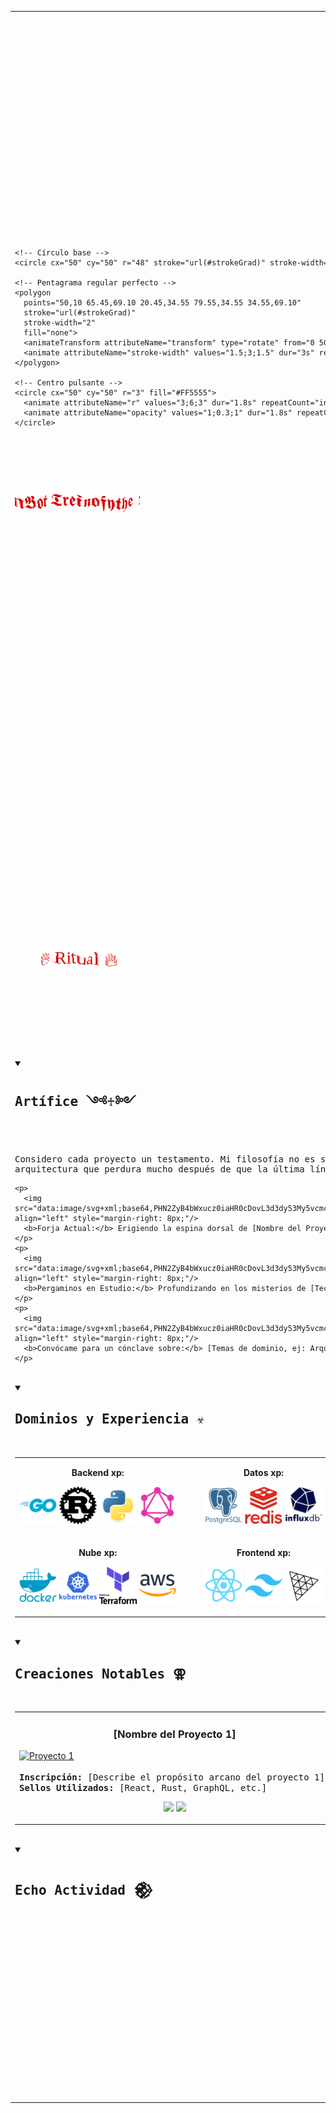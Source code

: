 <table width="100%" background="categories/img/fondo.png" style="background-size: cover; background-position: center;">
  <tr><td>
<p align="center">
<svg width="300" height="100" viewBox="0 0 300 100" xmlns="http://www.w3.org/2000/svg">
  <text x="50%" y="50%" text-anchor="middle" dominant-baseline="middle"
        font-family="Cinzel, serif" font-size="42" fill="none" stroke="#D70000"
        stroke-width="1.5" stroke-dasharray="500" stroke-dashoffset="500">
     𝕭𝖞𝖝𝖈𝖕𝖁𝖈
    <animate attributeName="stroke-dashoffset" from="500" to="0" dur="3s" fill="freeze" />
  </text>
</svg>
</p>

  </td></tr>
<tr><td>
<p align="center">
  <i>[ Os distribuidor | AI x Nube | skid ]</i>
  <br>
  <b>"Ft teach by ussers"</b>
</p>

<p align="center">
  <svg width="160" height="160" viewBox="0 0 100 100" xmlns="http://www.w3.org/2000/svg">
    <defs>
      <linearGradient id="strokeGrad" x1="0%" y1="0%" x2="100%" y2="100%">
        <stop offset="0%" style="stop-color:#FF0000;stop-opacity:1" />
        <stop offset="100%" style="stop-color:#FF5555;stop-opacity:1" />
      </linearGradient>
    </defs>

    <!-- Círculo base -->
    <circle cx="50" cy="50" r="48" stroke="url(#strokeGrad)" stroke-width="1.2" fill="none" opacity="0.3" />

    <!-- Pentagrama regular perfecto -->
    <polygon
      points="50,10 65.45,69.10 20.45,34.55 79.55,34.55 34.55,69.10"
      stroke="url(#strokeGrad)"
      stroke-width="2"
      fill="none">
      <animateTransform attributeName="transform" type="rotate" from="0 50 50" to="360 50 50" dur="12s" repeatCount="indefinite" />
      <animate attributeName="stroke-width" values="1.5;3;1.5" dur="3s" repeatCount="indefinite" />
    </polygon>

    <!-- Centro pulsante -->
    <circle cx="50" cy="50" r="3" fill="#FF5555">
      <animate attributeName="r" values="3;6;3" dur="1.8s" repeatCount="indefinite" />
      <animate attributeName="opacity" values="1;0.3;1" dur="1.8s" repeatCount="indefinite" />
    </circle>
  </svg>
</p>





<p align="center">
  <img src="https://readme-typing-svg.demolab.com/?font=Source+Code+Pro&size=24&pause=1000&color=DC143C&background=0D111700&center=true&vCenter=true&width=1000&lines=https://89.245.40.110:9001/;C7BB215BF9E6077D4BAC3FF5E79E72F8E06A145E;00:2F:5A:EB:1D:15;EXEF+Leaks+|+WFA+scan;432F61F51321E204B85BD57CAAC7BB1409FF04E5;https://75.223.72.168:9001/;http://torrentsru5dbmqszbdinnz7cjiubxsjngq52qij6ih3fmp3gn7hwqqd.onion/forum/index.php+-+новое+зеркало+rutracker.org;C4B0DB690E33633F6A05CF6858D183F7F6F93FA9;https://194.36.144.87:9001/;C43F0E1F1E7504400DBE6BB7D40EBB4F153CB112;https://94.252.30.44:9001/;" />
</p>


<div align="center">
  <svg width="80" height="40" viewBox="0 0 100 50" xmlns="http://www.w3.org/2000/svg">
    <path d="M 10 25 Q 50 0 90 25" stroke="#D70000" stroke-width="2" fill="none"/>
    <path d="M 10 25 Q 50 50 90 25" stroke="#D70000" stroke-width="2" fill="none"/>
    <circle cx="50" cy="25" r="5" fill="#D70000">
      <animate attributeName="r" values="4;8;4" dur="4s" repeatCount="indefinite" />
      <animate attributeName="opacity" values="1;0.3;1" dur="4s" repeatCount="indefinite" />
    </circle>
  </svg>
</div>

<svg viewBox="0 0 200 60" width="200" height="60" xmlns="http://www.w3.org/2000/svg">
  <defs>
    <filter id="fire">
      <feTurbulence type="fractalNoise" baseFrequency="0.03 0.01" numOctaves="2" result="warp" />
      <feDisplacementMap in="SourceGraphic" in2="warp" scale="20" />
    </filter>
  </defs>
  <text x="50%" y="50%" text-anchor="middle" dy=".3em"
        font-size="28" font-family="serif"
        fill="#D70000" filter="url(#fire)">
    𝕴𝖈𝖔𝖓𝕭𝖔𝖙 𝕿𝖗𝖊𝖎𝖓𝖔𝖋𝖞𝖙𝖍𝖊 𝕭𝖞𝖝
  </text>
</svg>

<pre align="center">
  <b>
          ;;;;;;;;;;;;;;;;;;;;;;;;;;;;;;;;;;;;+xxXXXXXXXXXXxx+;;;;;;;;;;;;;;;;;;;;;;;;;;;;;;;;;;;;          
          ;;;;;;;;;;;;;;;;;;;;;;;;;;;;;;;;+xXXXXXXXXXXXXXXXXXXXXx+;;;;;;;;;;;;;;;;;;;;;;;;;;;;;;;;          
          ;;;;;;;;;;;;;;;;;;;;;;;;;;;;;;+XXXXXX$XX$$X$XXXXXXXXXXXXXx;;;;;;;;;;;𝕮𝖗𝖞𝕭𝖆𝖇𝖞;;;;;;;;;;;;;          
          ;;;;;;;;;;;;;;;;;;;;;;;;;;;;xXX$$$$$$$$$$XXXXXXXXXXXXXXXXXX+;;;;;;;;;;;;;;;;;;;;;;;;;;;;          
          ;;;;;;;;;;;;;;;;;;;;;;;;;;;xXX$$$$$$$$$$$$XXXXXX$$X$X$XXXXXX+;;;;;;;;;;;;;;;;;;;;;;;;;;;          
          ;;;;;;;;;;;;;;;;;;;;;;;;;;+XX$$$$$$$$$$XXX$$$$XXXXX$XXXXXXXXx;;;;;;;;;;;;;;;;;;;;;;;;;;;          
          ;;;;;;;;;;;;;;;;;;;;;;;;;;XX$$$$$$$$$$$$XXXXXXXXXXXXXXXXXXXX+;;;;;;;;;;;;;;;;;;;;;;;;;;;          
          ;;;;;;;;;;;;;;;;;;;;;;;;;+XXX$$$$$$$$$XXXXXXX$$$$$X$$$XXXXXXX+;;;;;;;;;;;;;;;;;;;;;;;;;;          
          ;;;;;;;;;;;;;;;;;;;;;;;;;;XXX$$$$$$$$$$$$$$$$$XXXX$$$$$XXXXXX+;;;;;;;;;;;;;;;;;;;;;;;;;;          
          ;;;;;;;;;;;;;;;;;;;;;;;;;+XXX$$$$$$$$$$$XXXXXXXXXXX$$XXXX$XXX+;;;;;;;;;;;;;;;;;;;;;;;;;;          
          ;;;;;;;;;;;;;;;;;;;;;;;;;xX$$$$$$$$$$$$$$$$$$$$$$$$$X$$XXXXXXx;;;;;;;;;;;;;;;;;;;;;;;;;;          
          ;;;;;;;;;;;;;;;;;;;;;;;;;xXX$$$$XXXX$$$$$$$$$$X$XXXXXXXXXXXXXx;;;;;;;;;;;;;;;;;;;;;;;;;;          
          ;;;;;;;;;;;;;;;;;;;;;;;;;xX$$$$$XXXXXXXXX$$$$$Xxxxxx++xxXXXXXx;;;;;;;;;;;;;;;;;;;;;;;;;;          
          ;;;;;;;;;;;;;;;;;;;;;;;;;xXXXX$$$$XXXXX$$$$X$X$XXXXXXXXXXXXXXx;;;;;;;;;;;;;;;;;;;;;;;;;;          
          ;;;;;;;;;;;;;;;;;;;;;;;;;+XX$$$$$$$$$$$$$$$X$$$$$XX$XXXXXXXXXx;;;;;;;;;;;;;;;;;;;;;;;;;;          
          ;;;;;;;;;;;;;;;;;;;;;;;;;;xXX$$$$$$$$$$$$$$$$$$$$X$$$XXXXXXXX;;;;;;;;;;;;;;;;;;;;;;;;;;;          
          ;;;;;;;;;;;;;;;;;;;;;;;;;;;+XX$$$$$$$$$$$$$$$$$$$$$$XXXXXXXx;;;;;;;;;;;;;;;;;;;;;;;;;;;;          
          ;;;;;;;;;;;;;;;;;;;;;;;;;;;;xXX$$$$$$$$$$$$$$$$X$$XXX$$XXXX+;;;;;;;;;;;;;;;;;;;;;;;;;;;;          
          ;;;;;;;;;;;;;;;;;;;;;;;;;;;;;XXX$$$$$$$XXXXXXXXXX$XXXXXXXX+;;;;;;;;;;;;;;;;;;;;;;;;;;;;;          
          ;;;;;;;;;;;;;;;;;;;;;;;;;;;;;+XX$$$$$$XXxxxxxxxxXXXXXXXXXx;;;;;;;;;;;;;;;;;;;;;;;;;;;;;;          
          ;;;;;;;;;;;;;;;;;;;;;;;;;;;;;;xX$$$$$$$$$$$$$$$$$$$XXXXXX;;;;;;;;;;;;;;;;;;;;;;;;;;;;;;;          
          ;;;;;;;;;;;;;;;;;;;;;;;;;;;;;+xX$$$$$$$$$$$XXXXXX$X$XXXX+x+;;;;;;;;;;;;;;;;;;;;;;;;;;;;;          
          ;;;;;;;;;;;;;;;;;;;;;;;;;;;+XXxxX$$$$X$$$$$$$XXXXXXXXXx::+XX+;;;;;;;;;;;;;;;;;;;;;;;;;;;          
          ;;;;;;;;;;;;;;;;;;;;;;++xXXX$$XxxxxX$$$$$$$$$$$$XXXX+:::;xXXXXx+;;;;;;;;;;;;;;;;;;;;;;;;          
          ;;;;;;;;;;;;;;;;++xXXXX$$$$$$$xxxxxxxX$$$$$$XXXXx;:::::+XXXXXXXXXXx+;;;;;;;;;;;;;;;;;;;;          
          ;;;;;;;;++;+++xXXXXX$X$$$$$$$$$XxxxxxxxxxXX$$X+;:::::::;XXXXXXXXXXXXXXXXXx+;;;;;;;;;;;;;          
          ;;;;++++xXXXXXXX$X$X$$$$$$$$$$$$Xxx+++++XXXXXXX+::::::;xXXXXXXXXXXXXXXXXXXXXXXXx++;;;;;;          
          ++xXXXXXXXXXX$$X$$X$$$$$X$$$$$$$Xxx+++XX$$$XXXXXXx;::;+XXXXXXXXXXXXXXXXXXXXXXXXXXXXXx;;;          
          +xXXXXX$XXXXXX$$$X$$$$$$XX$X$X$XX++++xxxXX$XXXx+++xx+;XXXXXXXXXXXXXXXX$XXXXXXXXXXXXXXx+;          
          +XXXXXXXXX$XX$X$$$$$XX$$$XXXX$XXXx;;;;++xXXXXx;;;;::;xXXXXXXXXXXXXXXX$XXXXXXXXXXXXXXXX++          
          XXXXX$XXX$XXX$$X$X$$$$$X$$$$$$XXXX++;;;+xXXXXX;;;;;;;XXXXXXXXXXXXXXXXXXXXX$XXXXXXXXXXXx+          
          X$$X$$$$$X$XXX$$$$X$$$$$XX$$$$XXXX+;;;;xXXXXXXx;;;;;xXXXXXXXXXXXXXXXXX$XXXXXXXXXXXXXXXX+          
          X$$X$$$$XX$X$$$$$$$X$X$XXXX$$XXXXXX;;;+XXXXXXXXx;;;+XXXXXXXXXXXXXXXXXXXXXX$XXXXX$XXXXXXX          
          X$$$$$X$$$$X$$$X$$X$XX$XX$$X$$XXXXX+;;xXXXXXXXXx;++XXXXXXXXXXXXXXXXXXXXXXX$XXXX$$XXXXXXX          
          $$$$$$$$$$X$XX$$X$$X$XX$$$$$X$XXXXXx;+XXXXXXXXXX++xXXXXXXXXXXXXXXXXXXXXXXXXXXXX$$XXX$XXX          
          XX$$$$$$$$$X$$X$XX$$X$$$$$$$$X$X$XXX++XXXXXXXXXX++XXXXXXXX$XXXXXXXXXX$XXXXXX$XXX$XXXXXXX          
          $$$$$$$$$$$$X$$$X$$X$$XXXX$X$$$$$$$XXX+XXXXXXXXXXxxXXXXXXXXXXXXXXXX$$XXXXXXXXXX$$XXXXX$X          

  </b>
</pre>



<svg viewBox="0 0 200 60" width="200" height="60" xmlns="http://www.w3.org/2000/svg">
  <defs>
    <filter id="fire">
      <feTurbulence type="fractalNoise" baseFrequency="0.03 0.01" numOctaves="2" result="warp" />
      <feDisplacementMap in="SourceGraphic" in2="warp" scale="20" />
    </filter>
  </defs>
  <text x="50%" y="50%" text-anchor="middle" dy=".3em"
        font-size="28" font-family="serif"
        fill="#D70000" filter="url(#fire)">
    🔥 Ritual 🔥
  </text>
</svg>




<p align="center">
  <i>[ Rol Friki | [ Especialiced in your's bubbys my love's ]</i>
  <br>
  "Proyect's Leaks v3"
</p>
<p align="center">
  <a href="[TU ENLACE DE LINKEDIN]" target="_blank"><img src="https://img.shields.io/badge/LinkedIn-0A0A0A?style=for-the-badge&logo=linkedin&logoColor=D70000" alt="LinkedIn"></a>
  <a href="[TU ENLACE DE PORTAFOLIO/WEB]" target="_blank"><img src="https://img.shields.io/badge/Portafolio-0A0A0A?style=for-the-badge&logo=google-chrome&logoColor=D70000" alt="Portfolio"></a>
  <a href="mailto:[TU CORREO ELECTRÓNICO]"><img src="https://img.shields.io/badge/Email-0A0A0A?style=for-the-badge&logo=gmail&logoColor=D70000" alt="Email"></a>
  <a href="[TU ENLACE DE TWITTER/X]" target="_blank"><img src="https://img.shields.io/badge/X-0A0A0A?style=for-the-badge&logo=x&logoColor=D70000" alt="Twitter"></a>
</p>
<p align="center">
  <img src="https://raw.githubusercontent.com/mayhemantt/mayhemantt/Update/svg/Bottom.svg" alt="div" style="width:100%;" />
</p>

<details open>
  <summary><h2><samp>Artífice ༺♰༻</samp></h2></summary>
  <br>
  <samp>
    <p>Considero cada proyecto un testamento. Mi filosofía no es solo resolver problemas, sino hacerlo con una elegancia que trascienda la mera funcionalidad. Construyo sistemas no como máquinas, sino como entidades vivas: resilientes, auto-sostenibles y capaces de evolucionar ante el caos incesante del universo digital. La belleza reside en la robustez invisible, en la arquitectura que perdura mucho después de que la última línea de código ha sido escrita.</p>
    
    <p>
      <img src="data:image/svg+xml;base64,PHN2ZyB4bWxucz0iaHR0cDovL3d3dy53My5vcmcvMjAwMC9zdmciIHdpZHRoPSIxNiIgaGVpZ2h0PSIxNiIgdmlld0JveD0iMCAwIDI0IDI0IiBmaWxsPSJub25lIiBzdHJva2U9IiNENzAwMDAiIHN0cm9rZS13aWR0aD0iMiIgc3Ryb2tlLWxpbmVjYXA9InJvdW5kIiBzdHJva2UtbGluZWpvaW49InJvdW5kIj48Y2lyY2xlIGN4PSIxMiIgY3k9IjEyIiByPSIyIj48YW5pbWF0ZSBhdHRyaWJ1dGVOYW1lPSJyIiB2YWx1ZXM9IjE7MzsxIiBkdXI9IjNzIiByZXBlYXRDb3VudD0iaW5kZWZpbml0ZSIgLz48L2NpcmNsZT48L3N2Zz4=" align="left" style="margin-right: 8px;"/>
      <b>Forja Actual:</b> Erigiendo la espina dorsal de [Nombre del Proyecto/Empresa], un sistema distribuido diseñado para la inmortalidad operativa.
    </p>
    <p>
      <img src="data:image/svg+xml;base64,PHN2ZyB4bWxucz0iaHR0cDovL3d3dy53My5vcmcvMjAwMC9zdmciIHdpZHRoPSIxNiIgaGVpZ2h0PSIxNiIgdmlld0JveD0iMCAwIDI0IDI0IiBmaWxsPSJub25lIiBzdHJva2U9IiNENzAwMDAiIHN0cm9rZS13aWR0aD0iMiIgc3Ryb2tlLWxpbmVjYXA9InJvdW5kIiBzdHJva2UtbGluZWpvaW49InJvdW5kIj48Y2lyY2xlIGN4PSIxMiIgY3k9IjEyIiByPSIyIj48YW5pbWF0ZSBhdHRyaWJ1dGVOYW1lPSJyIiB2YWx1ZXM9IjE7MzsxIiBkdXI9IjNzIiByZXBlYXRDb3VudD0iaW5kZWZpbml0ZSIgLz48L2NpcmNsZT48L3N2Zz4=" align="left" style="margin-right: 8px;"/>
      <b>Pergaminos en Estudio:</b> Profundizando en los misterios de [Tecnología Avanzada, ej: eBPF para observabilidad a nivel de kernel, Inferencia de IA en el Edge].
    </p>
    <p>
      <img src="data:image/svg+xml;base64,PHN2ZyB4bWxucz0iaHR0cDovL3d3dy53My5vcmcvMjAwMC9zdmciIHdpZHRoPSIxNiIgaGVpZ2h0PSIxNiIgdmlld0JveD0iMCAwIDI0IDI0IiBmaWxsPSJub25lIiBzdHJva2U9IiNENzAwMDAiIHN0cm9rZS13aWR0aD0iMiIgc3Ryb2tlLWxpbmVjYXA9InJvdW5kIiBzdHJva2UtbGluZWpvaW49InJvdW5kIj48Y2lyY2xlIGN4PSIxMiIgY3k9IjEyIiByPSIyIj48YW5pbWF0ZSBhdHRyaWJ1dGVOYW1lPSJyIiB2YWx1ZXM9IjE7MzsxIiBkdXI9IjNzIiByZXBlYXRDb3VudD0iaW5kZWZpbml0ZSIgLz48L2NpcmNsZT48L3N2Zz4=" align="left" style="margin-right: 8px;"/>
      <b>Convócame para un cónclave sobre:</b> [Temas de dominio, ej: Arquitecturas Multi-Región Activo-Activo, Estrategias de Caching de Grafos, Futuro de la Computación Serverless].
    </p>
  </samp>
</details>

<br>

<details open>
  <summary><h2><samp>Dominios y Experiencia ☣</samp></h2></summary>
  <br>
  <table width="100%">
    <tr>
      <td valign="top" width="50%">
        <p align="center"><strong>Backend xp:</strong></p>
        <p align="center">
          <a href="#"><img src="https://raw.githubusercontent.com/devicons/devicon/master/icons/go/go-original-wordmark.svg" alt="Go" width="60" height="60"/></a>
          <a href="#"><img src="https://raw.githubusercontent.com/devicons/devicon/master/icons/rust/rust-plain.svg" alt="Rust" width="60" height="60"/></a>
          <a href="#"><img src="https://raw.githubusercontent.com/devicons/devicon/master/icons/python/python-original.svg" alt="Python" width="60" height="60"/></a>
          <a href="#"><img src="https://raw.githubusercontent.com/devicons/devicon/master/icons/graphql/graphql-plain.svg" alt="GraphQL" width="60" height="60"/></a>
        </p>
      </td>
      <td valign="top" width="50%">
        <p align="center"><strong>Datos xp:</strong></p>
        <p align="center">
          <a href="#"><img src="https://raw.githubusercontent.com/devicons/devicon/master/icons/postgresql/postgresql-plain-wordmark.svg" alt="PostgreSQL" width="60" height="60"/></a>
          <a href="#"><img src="https://raw.githubusercontent.com/devicons/devicon/master/icons/redis/redis-plain-wordmark.svg" alt="Redis" width="60" height="60"/></a>
          <a href="#"><img src="https://raw.githubusercontent.com/devicons/devicon/master/icons/influxdb/influxdb-original-wordmark.svg" alt="InfluxDB" width="60" height="60"/></a>
        </p>
      </td>
    </tr>
    <tr>
      <td valign="top" width="50%">
        <p align="center"><strong>Nube xp:</strong></p>
        <p align="center">
          <a href="#"><img src="https://raw.githubusercontent.com/devicons/devicon/master/icons/docker/docker-plain-wordmark.svg" alt="Docker" width="60" height="60"/></a>
          <a href="#"><img src="https://raw.githubusercontent.com/devicons/devicon/master/icons/kubernetes/kubernetes-plain-wordmark.svg" alt="Kubernetes" width="60" height="60"/></a>
          <a href="#"><img src="https://raw.githubusercontent.com/devicons/devicon/master/icons/terraform/terraform-original-wordmark.svg" alt="Terraform" width="60" height="60"/></a>
          <a href="#"><img src="https://raw.githubusercontent.com/devicons/devicon/master/icons/amazonwebservices/amazonwebservices-original-wordmark.svg" alt="AWS" width="60" height="60"/></a>
        </p>
      </td>
       <td valign="top" width="50%">
        <p align="center"><strong>Frontend xp:</strong></p>
        <p align="center">
          <a href="#"><img src="https://raw.githubusercontent.com/devicons/devicon/master/icons/react/react-original.svg" alt="React" width="60" height="60"/></a>
          <a href="#"><img src="https://raw.githubusercontent.com/devicons/devicon/master/icons/tailwindcss/tailwindcss-plain.svg" alt="TailwindCSS" width="60" height="60"/></a>
          <a href="#"><img src="https://raw.githubusercontent.com/devicons/devicon/master/icons/threejs/threejs-original.svg" alt="Three.js" width="60" height="60"/></a>
        </p>
      </td>
    </tr>
  </table>
</details>

<br>

<details open>
  <summary><h2><samp>Creaciones Notables ⚢</samp></h2></summary>
  <br>
  <table width="100%">
    <tr>
      <td width="50%" valign="top">
        <h3 align="center">[Nombre del Proyecto 1]</h3>
        <a href="[ENLACE_AL_REPO_1]" target="_blank"><img src="[URL_A_IMAGEN_O_GIF_PROYECTO_1]" width="100%" alt="Proyecto 1"/></a>
        <br><br>
        <samp>
          <strong>Inscripción:</strong> [Describe el propósito arcano del proyecto 1].
          <br><strong>Sellos Utilizados:</strong> [React, Rust, GraphQL, etc.]
        </samp>
        <p align="center">
          <a href="[ENLACE_AL_REPO_1]" target="_blank"><img src="https://img.shields.io/badge/Ver_Códice-1F1F1F?style=for-the-badge&logo=github&logoColor=D70000"></a>
          <a href="[ENLACE_AL_DEMO_1]" target="_blank"><img src="https://img.shields.io/badge/Ver_Manifestación-1F1F1F?style=for-the-badge&logo=google-chrome&logoColor=D70000"></a>
        </p>
      </td>
      <td width="50%" valign="top">
        <h3 align="center">[Nombre del Proyecto 2]</h3>
        <a href="[ENLACE_AL_REPO_2]" target="_blank"><img src="[URL_A_IMAGEN_O_GIF_PROYECTO_2]" width="100%" alt="Proyecto 2"/></a>
        <br><br>
        <samp>
          <strong>Inscripción:</strong> [Describe la proeza técnica del proyecto 2].
          <br><strong>Sellos Utilizados:</strong> [Python, FastAPI, Docker, etc.]
        </samp>
        <p align="center">
          <a href="[ENLACE_AL_REPO_2]" target="_blank"><img src="https://img.shields.io/badge/Ver_Códice-1F1F1F?style=for-the-badge&logo=github&logoColor=D70000"></a>
          <a href="[ENLACE_AL_DEMO_2]" target="_blank"><img src="https://img.shields.io/badge/Ver_Manifestación-1F1F1F?style=for-the-badge&logo=google-chrome&logoColor=D70000"></a>
        </p>
      </td>
    </tr>
  </table>
</details>
<br>

<details open>
  <summary><h2><samp>Echo Actividad 𒆙</samp></h2></summary>
  <br>
  <div align="center">
    <img src="https://github-readme-stats.vercel.app/api?username=slyxicpy&show_icons=true&theme=dracula&icon_color=D70000&text_color=F8F8F2&bg_color=00000000&hide_border=true&count_private=true&include_all_commits=true" alt="Estadísticas de GitHub" />
    <img src="https://github-readme-stats.vercel.app/api/top-langs/?username=slyxicpy&layout=compact&theme=dracula&bg_color=00000000&hide_border=true&langs_count=10&card_width=320" alt="Lenguajes más usados" />
    <br>
    <img src="https://github-readme-streak-stats.herokuapp.com/?user=slyxicpy&theme=dark&background=00000000&hide_border=true&stroke=D70000&ring=D70000&fire=D70000&currStreakNum=F8F8F2" alt="Racha de Commits" />
    <img src="https://github-profile-trophy.vercel.app/?username=slyxicpy&theme=dracula&column=7&no-frame=true&no-bg=true" alt="Trofeos de GitHub"/>
  </div>
  <br>
  <div align="center">
    <i>contribuciones ☭</i><br>
    <img src="https://github-readme-activity-graph.vercel.app/graph?username=slyxicpy&bg_color=00000000&color=f8f8f2&line=d70000&point=f8f8f2&area=true&hide_border=true&area_color=d70000" alt="Gráfico de Actividad"/>
  </div>
</details>

<p align="center">
  <img src="https://komarev.com/ghpvc/?username=slyxicpy&label=Visitantes&color=D70000&style=for-the-badge" alt="Contador de visitas"/>
</p>

<p align="center">
  <img src="https://readme-typing-svg.demolab.com/?font=VT323&size=30&duration=5000&pause=200&color=FF0000&center=true&vCenter=true&multiline=true&lines=⛧+C0d3d+by+ByxcyxVc+⛧;Black+OSINT+%7C+RedTeam+%7C+IA;SnkLv+%7C+Muxed+Hyv22o+%7C+Syxbun" />
</p>

<p align="center">
  <svg width="100" height="100" viewBox="0 0 100 100">
    <polyline points="50,5 60,30 45,30 55,55"
      stroke="#D70000" stroke-width="3" fill="none">
      <animate attributeName="stroke-width" values="1;3;1" dur="0.6s" repeatCount="indefinite"/>
    </polyline>
  </svg>
</p>


</td></tr>
</table>
